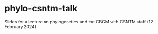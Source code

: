 # phylo-csntm-talk
Slides for a lecture on phylogenetics and the CBGM with CSNTM staff (12 February 2024)
